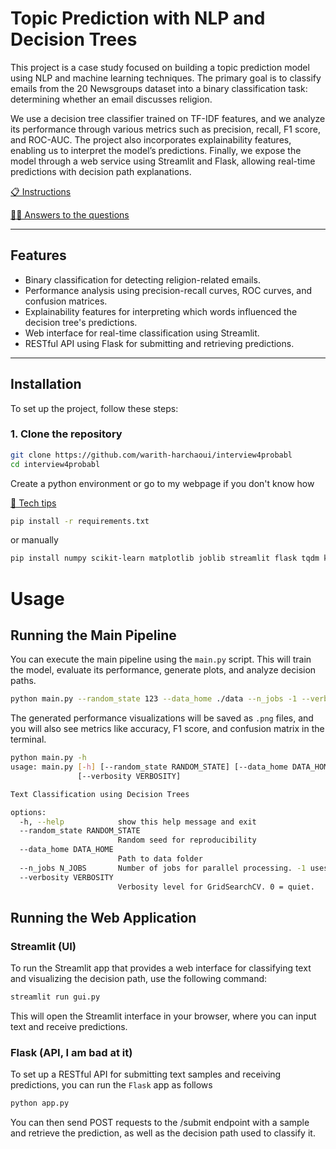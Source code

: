 # Topic Prediction with NLP and Decision Trees

This project is a case study focused on building a topic prediction model using NLP and machine learning techniques. The primary goal is to classify emails from the 20 Newsgroups dataset into a binary classification task: determining whether an email discusses religion. 

We use a decision tree classifier trained on TF-IDF features, and we analyze its performance through various metrics such as precision, recall, F1 score, and ROC-AUC. The project also incorporates explainability features, enabling us to interpret the model’s predictions. Finally, we expose the model through a web service using Streamlit and Flask, allowing real-time predictions with decision path explanations.

[📋 Instructions](INSTRUCTIONS.md)

[🧑‍💻 Answers to the questions](https://warith4probabl.streamlit.app/)

---

## Features

- Binary classification for detecting religion-related emails.
- Performance analysis using precision-recall curves, ROC curves, and confusion matrices.
- Explainability features for interpreting which words influenced the decision tree's predictions.
- Web interface for real-time classification using Streamlit.
- RESTful API using Flask for submitting and retrieving predictions.

---

## Installation

To set up the project, follow these steps:

### 1. Clone the repository

```bash
git clone https://github.com/warith-harchaoui/interview4probabl
cd interview4probabl
```

Create a python environment or go to my webpage if you don't know how

[🥸 Tech tips](https://harchaoui.org/warith/4ml/#install)

```bash
pip install -r requirements.txt
```

or manually
```bash
pip install numpy scikit-learn matplotlib joblib streamlit flask tqdm kneed flask
```

# Usage

## Running the Main Pipeline
You can execute the main pipeline using the `main.py` script. This will train the model, evaluate its performance, generate plots, and analyze decision paths.

```bash
python main.py --random_state 123 --data_home ./data --n_jobs -1 --verbosity 1
```

The generated performance visualizations will be saved as `.png` files, and you will also see metrics like accuracy, F1 score, and confusion matrix in the terminal.

```bash
python main.py -h
usage: main.py [-h] [--random_state RANDOM_STATE] [--data_home DATA_HOME] [--n_jobs N_JOBS]
               [--verbosity VERBOSITY]

Text Classification using Decision Trees

options:
  -h, --help            show this help message and exit
  --random_state RANDOM_STATE
                        Random seed for reproducibility
  --data_home DATA_HOME
                        Path to data folder
  --n_jobs N_JOBS       Number of jobs for parallel processing. -1 uses all available cores.
  --verbosity VERBOSITY
                        Verbosity level for GridSearchCV. 0 = quiet.
```

## Running the Web Application

### Streamlit (UI)
To run the Streamlit app that provides a web interface for classifying text and visualizing the decision path, use the following command:

```bash
streamlit run gui.py
```
This will open the Streamlit interface in your browser, where you can input text and receive predictions.

### Flask (API, I am bad at it)
To set up a RESTful API for submitting text samples and receiving predictions, you can run the `Flask` app as follows

```bash
python app.py
```
You can then send POST requests to the /submit endpoint with a sample and retrieve the prediction, as well as the decision path used to classify it.
